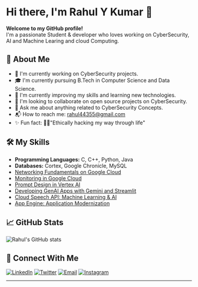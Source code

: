 # Hi there, I'm Rahul Y Kumar 👋

**Welcome to my GitHub profile!**<br>
I'm a passionate Student & developer who loves working on CyberSecurity, AI and Machine Learing and cloud Computing. 

## 🚀 About Me

- 🔐 I'm currently working on CyberSecurity projects.
- 🎓 I'm currently pursuing B.Tech in Computer Science and Data Science.
- 🌱 I'm currently improving my skills and learning new technologies.
- 👬 I'm looking to collaborate on open source projects on CyberSecurity.
- 💬 Ask me about anything related to CyberSecurity Concepts.
- 📬 How to reach me: rahul44355@gmail.com 
- ✨ Fun fact: 🏴‍☠️"Ethically hacking my way through life"  

## 🛠️ My Skills

- <B> Programming Languages:</B> C, C++, Python, Java
- <B> Databases:</B> Cortex, Google Chronicle, MySQL
- [Networking Fundamentals on Google Cloud](https://www.cloudskillsboost.google/public_profiles/b923aaf2-a277-42d5-8def-02a2be7719c4/badges/12837148)
- [Monitoring in Google Cloud](https://www.cloudskillsboost.google/public_profiles/b923aaf2-a277-42d5-8def-02a2be7719c4/badges/12834848)
- [Prompt Design in Vertex AI](https://www.cloudskillsboost.google/public_profiles/b923aaf2-a277-42d5-8def-02a2be7719c4/badges/12890351)
- [Developing GenAI Apps with Gemini and Streamlit](https://www.cloudskillsboost.google/public_profiles/b923aaf2-a277-42d5-8def-02a2be7719c4/badges/12898179)
- [Cloud Speech API: Machine Learning & AI](https://www.cloudskillsboost.google/public_profiles/b923aaf2-a277-42d5-8def-02a2be7719c4/badges/12797021)
- [App Engine: Application Modernization](https://www.cloudskillsboost.google/public_profiles/b923aaf2-a277-42d5-8def-02a2be7719c4/badges/12795793)
  
## 📈 GitHub Stats

![Rahul's GitHub stats](https://github-readme-stats.vercel.app/api?username=Rahul-Y-Kumar&show_icons=true&theme=radical)

## 🔗 Connect With Me

[![LinkedIn](https://img.shields.io/badge/LinkedIn-Rahul.in-blue?style=flat-square&logo=linkedin)](www.linkedin.com/in/rahul-y-kumar-3770b732a)
[![Twitter](https://img.shields.io/badge/Twitter-Rahul.X-blue?style=flat-square&logo=twitter)](https://x.com/RahulKumar44355)
[![Email](https://img.shields.io/badge/Email-gray?style=flat&logo=gmail&label=Email)](mailto:rahul44355@gmail.com)
[![Instagram](https://img.shields.io/badge/Instagram-Rahul.insta-blue?style=flat-square&logo=Instagram)](https://www.instagram.com/rahul_y_796?igsh=NzQ4cm1veXV5a29p&utm_source=qr)

--------------------------------------------------------------------------------------------------------------------------------------------------------------------------------------








  



